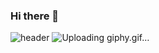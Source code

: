 ### Hi there 👋
![header](https://capsule-render.vercel.app/api?type=venom&color=auto&height=300&section=header&text=Tiger&fontSize=90)
![Uploading giphy.gif…]()

<!--
**EastTiger97/EASTTIGER97** is a ✨ _special_ ✨ repository because its `README.md` (this file) appears on your GitHub profile.

Here are some ideas to get you started:

- 🔭 I’m currently working on ...
- 🌱 I’m currently learning ...
- 👯 I’m looking to collaborate on ...
- 🤔 I’m looking for help with ...
- 💬 Ask me about ...
- 📫 How to reach me: ...
- 😄 Pronouns: ...
- ⚡ Fun fact: ...
-->
